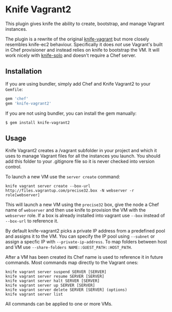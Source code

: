 Knife Vagrant2
==============

This plugin gives knife the ability to create, bootstrap, and manage Vagrant instances.

The plugin is a rewrite of the original [knife-vagrant](https://github.com/garrettux/knife-vagrant) but more closely resembles knife-ec2 behaviour. Specifically it does _not_ use Vagrant's built in Chef provisioner and instead relies on knife to bootstrap the VM. It will work nicely with [knife-solo](https://github.com/matschaffer/knife-solo) and doesn't require a Chef server.


Installation
------------
If you are using bundler, simply add Chef and Knife Vagrant2 to your `Gemfile`:

```ruby
gem 'chef'
gem 'knife-vagrant2'
```

If you are not using bundler, you can install the gem manually:

    $ gem install knife-vagrant2


Usage
-----
Knife Vagrant2 creates a /vagrant subfolder in your project and which it uses to manage Vagrant files for all the instances you launch. You should add this folder to your .gitignore file so it is never checked into version control.

To launch a new VM use the `server create` command:

    knife vagrant server create --box-url http://files.vagrantup.com/precise32.box -N webserver -r role[webserver]

This will launch a new VM using the `precise32` box, give the node a Chef name of `webserver` and then use knife to provision the VM with the `webserver` role. If a box is already installed into vagrant use `--box` instead of `--box-url` to reference it.

By default knife-vagrant2 picks a private IP address from a predefined pool and assigns it to the VM. You can specify the IP pool using `--subnet` or assign a specfic IP with `--private-ip-address`. To map folders between host and VM use `--share-folders NAME::GUEST_PATH::HOST_PATH`.

After a VM has been created its Chef name is used to reference it in future commands. Most commands map directly to the Vagrant ones:

    knife vagrant server suspend SERVER [SERVER]
    knife vagrant server resume SERVER [SERVER]
    knife vagrant server halt SERVER [SERVER]
    knife vagrant server up SERVER [SERVER]
    knife vagrant server delete SERVER [SERVER] (options)
    knife vagrant server list

All commands can be applied to one or more VMs.
